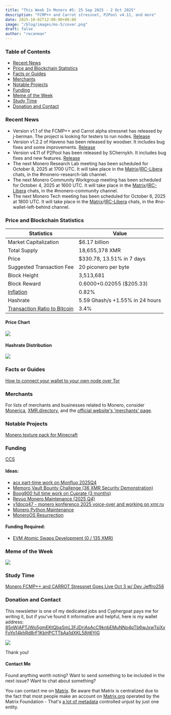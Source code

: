 ```yaml
---
title: "This Week In Monero #5: 25 Sep 2025 - 2 Oct 2025"
description: "FCMP++ and Carrot stressnet, P2Pool v4.11, and more"
date: 2025-10-02T12:00:00+00:00
image: "/blog/images/ms-5/cover.png"
draft: false
author: "recanman"
---
```


### Table of Contents

- [Recent News](#recent-news)
- [Price and Blockchain Statistics](#price-and-blockchain-statistics)
- [Facts or Guides](#facts-or-guides)
- [Merchants](#merchants)
- [Notable Projects](#notable-projects)
- [Funding](#funding)
- [Meme of the Week](#meme-of-the-week)
- [Study Time](#study-time)
- [Donation and Contact](#donation-and-contact)

### Recent News

- Version v1.1 of the FCMP++ and Carrot alpha stressnet has released by j-berman. The project is looking for testers to run nodes. [Release](https://github.com/seraphis-migration/monero/releases/tag/v0.19.0.0-alpha.1.1)
- Version v1.2.2 of Haveno has been released by woodser. It includes bug fixes and some improvements. [Release](https://github.com/haveno-dex/haveno/releases/tag/v1.2.2)
- Version v4.11 of P2Pool has been released by SChernykh. It includes bug fixes and new features. [Release](https://github.com/SChernykh/p2pool/releases/tag/v4.11)
- The next Monero Research Lab meeting has been scheduled for October 8, 2025 at 1700 UTC. It will take place in the [Matrix](https://matrix.to/#/#monero-research-lab:monero.social)/[IRC-Libera](irc://irc.libera.chat/#monero-research-lab) chats, in the #monero-research-lab channel.
- The next Monero Community Workgroup meeting has been scheduled for October 4, 2025 at 1600 UTC. It will take place in the [Matrix](https://matrix.to/#/#monero-community:monero.social)/[IRC-Libera](irc://irc.libera.chat/#monero-community) chats, in the #monero-community channel.
- The next Monero Tech meeting has been scheduled for October 6, 2025 at 1800 UTC. It will take place in the [Matrix](https://matrix.to/#/#no-wallet-left-behind:monero.social)/[IRC-Libera](irc://irc.libera.chat/#no-wallet-left-behind) chats, in the #no-wallet-left-behind channel.

### Price and Blockchain Statistics

| Statistics                                                     | Value                           |
| -------------------------------------------------------------- | ------------------------------- |
| Market Capitalization                                          | $6.17 billion                   |
| Total Supply                                                   | 18,655,378 XMR                  |
| Price                                                          | $330.78, 13.51% in 7 days       |
| Suggested Transaction Fee                                      | 20 piconero per byte            |
| Block Height                                                   | 3,513,681                       |
| Block Reward                                                   | 0.6000+0.02055 ($205.33)        |
| [Inflation](https://moneroj.net/inflation)                     | 0.82%                           |
| Hashrate                                                       | 5.59 Ghash/s +1.55% in 24 hours |
| [Transaction Ratio to Bitcoin](https://moneroj.net/percentage) | 3.4%                            |

#### Price Chart

![](/blog/images/ms-5/chart.png)

#### Hashrate Distribution

![](/blog/images/ms-5/hash.png)

### Facts or Guides

[How to connect your wallet to your own node over Tor](https://web.getmonero.org/resources/user-guides/tor_wallet.html)

### Merchants

For lists of merchants and businesses related to Monero, consider [Monerica](https://monerica.com/), [XMR.directory](https://xmr.directory/), and the [official website's 'merchants' page](https://getmonero.org/community/merchants/).

### Notable Projects

[Monero texture pack for Minecraft](https://farside.link/libreddit/r/Monero/comments/1nss0j4/)

### Funding

[CCS](https://ccs.getmonero.org/)

#### Ideas:

- [acx part-time work on Monfluo 2025Q4](https://repo.getmonero.org/monero-project/ccs-proposals/-/merge_requests/616)
- [Memoro Vault Bounty Challenge (36 XMR Security Demonstration)](https://repo.getmonero.org/monero-project/ccs-proposals/-/merge_requests/615)
- [Boog900 full time work on Cuprate (3 months)](https://repo.getmonero.org/monero-project/ccs-proposals/-/merge_requests/611)
- [Revuo Monero Maintenance (2025 Q4)](https://repo.getmonero.org/monero-project/ccs-proposals/-/merge_requests/610)
- [v1docq47 - monero konferenco 2025 voice-over and working on xmr.ru](https://repo.getmonero.org/monero-project/ccs-proposals/-/merge_requests/607)
- [Monero Python Maintenance](https://repo.getmonero.org/monero-project/ccs-proposals/-/merge_requests/598)
- [MoneroOS Resurrection](https://repo.getmonero.org/monero-project/ccs-proposals/-/merge_requests/596)

#### Funding Required:

- [EVM Atomic Swaps Development (0 / 135 XMR)](https://ccs.getmonero.org/proposals/hbs-evm-atomic-swaps.html)

### Meme of the Week

![](/blog/images/ms-5/meme.png)

### Study Time

[Monero FCMP++ and CARROT Stressnet Goes Live Oct 3 w/ Dev Jeffro256](https://redirect.invidious.io/watch?v=4Ju1RM3CtAo)

### Donation and Contact

This newsletter is one of my dedicated jobs and Cyphergoat pays me for writing it, but if you've found it informative and helpful, here is my wallet address:
[85nWjAPTJWo5gmEKtQbaSmL3FJDriAsAcC9knbEMuNNo4pTb6wJxwTsiXyFoYo14khRd8rF1KbHPCTTbAa1dXKL58jt6YiG](monero:85nWjAPTJWo5gmEKtQbaSmL3FJDriAsAcC9knbEMuNNo4pTb6wJxwTsiXyFoYo14khRd8rF1KbHPCTTbAa1dXKL58jt6YiG?recipient_name=lmd)

![](/blog/images/qr.png)

Thank you!

#### Contact Me

Found anything worth noting? Want to send something to be included in the next issue? Want to chat about something?

You can contact me on [Matrix](https://matrix.to/#/@recanman:kernal.eu). Be aware that Matrix is centralized due to the fact that most people make an account on [Matrix.org](https://matrix.org/) operated by the Matrix Foundation - That's [a lot of metadata](https://yewtu.be/watch?v=PxwEwwlDM8Q&t=28) controlled unjust by just one entity.
